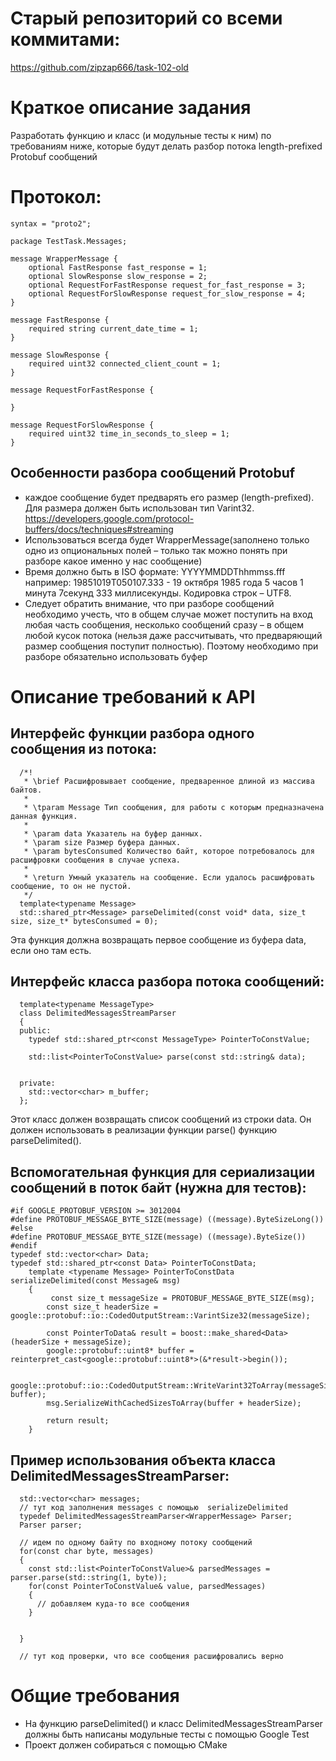 # Старый репозиторий со всеми коммитами:
  https://github.com/zipzap666/task-102-old

# Краткое описание задания
Разработать функцию и класс (и модульные тесты к ним) по требованиям ниже, которые будут делать разбор потока length-prefixed Protobuf сообщений

# Протокол:
	syntax = "proto2";

	package TestTask.Messages;

	message WrapperMessage {
		optional FastResponse fast_response = 1;
		optional SlowResponse slow_response = 2;
		optional RequestForFastResponse request_for_fast_response = 3;
		optional RequestForSlowResponse request_for_slow_response = 4;
	}

	message FastResponse {
		required string current_date_time = 1;
	}

	message SlowResponse {
		required uint32 connected_client_count = 1;
	}

	message RequestForFastResponse {
	
	}
	
	message RequestForSlowResponse {
		required uint32 time_in_seconds_to_sleep = 1;
	}


## Особенности разбора сообщений Protobuf
* каждое сообщение будет предварять его размер (length-prefixed). Для размера должен быть использован тип Varint32. https://developers.google.com/protocol-buffers/docs/techniques#streaming
* Использоваться всегда будет  WrapperMessage(заполнено только одно из опциональных полей – только так можно понять при разборе какое именно у нас сообщение)
* Время должно быть в ISO формате: YYYYMMDDThhmmss.fff например: 19851019T050107.333 - 19 октября 1985 года 5 часов 1 минута 7секунд 333 миллисекунды. Кодировка строк – UTF8.
* Следует обратить внимание, что при разборе сообщений необходимо учесть, что в общем случае может поступить на вход любая часть сообщения, несколько сообщений сразу – в общем любой кусок потока (нельзя даже рассчитывать, что предваряющий размер сообщения поступит полностью). Поэтому необходимо при разборе обязательно использовать буфер

# Описание требований к API
## Интерфейс функции разбора одного сообщения из потока:
      /*!
       * \brief Расшифровывает сообщение, предваренное длиной из массива байтов.
       *
       * \tparam Message Тип сообщения, для работы с которым предназначена данная функция.
       *
       * \param data Указатель на буфер данных.
       * \param size Размер буфера данных.
       * \param bytesConsumed Количество байт, которое потребовалось для расшифровки сообщения в случае успеха.
       *
       * \return Умный указатель на сообщение. Если удалось расшифровать сообщение, то он не пустой.
       */
      template<typename Message>
      std::shared_ptr<Message> parseDelimited(const void* data, size_t size, size_t* bytesConsumed = 0);
      
Эта функция должна возвращать первое сообщение из буфера data, если оно там есть.

## Интерфейс класса разбора потока сообщений:
      template<typename MessageType>
      class DelimitedMessagesStreamParser
      {
      public:
        typedef std::shared_ptr<const MessageType> PointerToConstValue;

        std::list<PointerToConstValue> parse(const std::string& data);
    

      private:
        std::vector<char> m_buffer;
      };
      
Этот класс должен возвращать список сообщений из строки data.
Он должен использовать в реализации функции parse() функцию  parseDelimited().

## Вспомогательная функция для сериализации сообщений в поток байт (нужна для тестов):
	#if GOOGLE_PROTOBUF_VERSION >= 3012004
	#define PROTOBUF_MESSAGE_BYTE_SIZE(message) ((message).ByteSizeLong())
	#else
	#define PROTOBUF_MESSAGE_BYTE_SIZE(message) ((message).ByteSize())
	#endif
	typedef std::vector<char> Data;
	typedef std::shared_ptr<const Data> PointerToConstData;
    	template <typename Message> PointerToConstData serializeDelimited(const Message& msg)
      	{
       		 const size_t messageSize = PROTOBUF_MESSAGE_BYTE_SIZE(msg);
        	const size_t headerSize = google::protobuf::io::CodedOutputStream::VarintSize32(messageSize);

        	const PointerToData& result = boost::make_shared<Data>(headerSize + messageSize);
        	google::protobuf::uint8* buffer = reinterpret_cast<google::protobuf::uint8*>(&*result->begin());

        	google::protobuf::io::CodedOutputStream::WriteVarint32ToArray(messageSize, buffer);
       		msg.SerializeWithCachedSizesToArray(buffer + headerSize);

        	return result;
      	}

## Пример использования объекта класса DelimitedMessagesStreamParser:
      std::vector<char> messages; 
      // тут код заполнения messages с помощью  serializeDelimited
      typedef DelimitedMessagesStreamParser<WrapperMessage> Parser;
      Parser parser;
   
      // идем по одному байту по входному потоку сообщений
      for(const char byte, messages)
      {
        const std::list<PointerToConstValue>& parsedMessages = parser.parse(std::string(1, byte));
        for(const PointerToConstValue& value, parsedMessages)
        {
          // добавляем куда-то все сообщения
        }
            
 
      }

      // тут код проверки, что все сообщения расшифровались верно

# Общие требования
* На функцию  parseDelimited() и класс  DelimitedMessagesStreamParser должны быть написаны модульные тесты с помощью Google Test
* Проект должен собираться с помощью CMake
